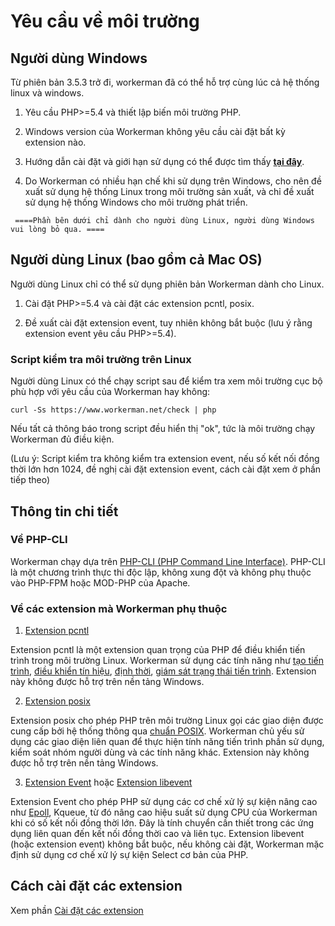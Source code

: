# Yêu cầu về môi trường

## Người dùng Windows
Từ phiên bản 3.5.3 trở đi, workerman đã có thể hỗ trợ cùng lúc cả hệ thống linux và windows.

1. Yêu cầu PHP>=5.4 và thiết lập biến môi trường PHP.

2. Windows version của Workerman không yêu cầu cài đặt bất kỳ extension nào.

3. Hướng dẫn cài đặt và giới hạn sử dụng có thể được tìm thấy [**tại đây**](https://www.workerman.net/windows).

4. Do Workerman có nhiều hạn chế khi sử dụng trên Windows, cho nên đề xuất sử dụng hệ thống Linux trong môi trường sản xuất, và chỉ đề xuất sử dụng hệ thống Windows cho môi trường phát triển.

``` ====Phần bên dưới chỉ dành cho người dùng Linux, người dùng Windows vui lòng bỏ qua. ====```

## Người dùng Linux (bao gồm cả Mac OS)
Người dùng Linux chỉ có thể sử dụng phiên bản Workerman dành cho Linux.

1. Cài đặt PHP>=5.4 và cài đặt các extension pcntl, posix.

2. Đề xuất cài đặt extension event, tuy nhiên không bắt buộc (lưu ý rằng extension event yêu cầu PHP>=5.4).

### Script kiểm tra môi trường trên Linux
Người dùng Linux có thể chạy script sau để kiểm tra xem môi trường cục bộ phù hợp với yêu cầu của Workerman hay không:

```curl -Ss https://www.workerman.net/check | php```

Nếu tất cả thông báo trong script đều hiển thị "ok", tức là môi trường chạy Workerman đủ điều kiện.

(Lưu ý: Script kiểm tra không kiểm tra extension event, nếu số kết nối đồng thời lớn hơn 1024, đề nghị cài đặt extension event, cách cài đặt xem ở phần tiếp theo)

## Thông tin chi tiết

### Về PHP-CLI

Workerman chạy dựa trên [PHP-CLI (PHP Command Line Interface)](https://php.net/manual/zh/features.commandline.php). PHP-CLI là một chương trình thực thi độc lập, không xung đột và không phụ thuộc vào PHP-FPM hoặc MOD-PHP của Apache.

### Về các extension mà Workerman phụ thuộc

1. [Extension pcntl](https://cn2.php.net/manual/zh/book.pcntl.php)

Extension pcntl là một extension quan trọng của PHP để điều khiển tiến trình trong môi trường Linux. Workerman sử dụng các tính năng như [tạo tiến trình](https://cn2.php.net/manual/zh/function.pcntl-fork.php), [điều khiển tín hiệu](https://cn2.php.net/manual/zh/function.pcntl-signal.php), [định thời](https://cn2.php.net/manual/zh/function.pcntl-alarm.php), [giám sát trạng thái tiến trình](https://cn2.php.net/manual/zh/function.pcntl-waitpid.php). Extension này không được hỗ trợ trên nền tảng Windows.

2. [Extension posix](https://cn2.php.net/manual/zh/book.posix.php)

Extension posix cho phép PHP trên môi trường Linux gọi các giao diện được cung cấp bởi hệ thống thông qua [chuẩn POSIX](https://baike.baidu.com/view/209573.htm). Workerman chủ yếu sử dụng các giao diện liên quan để thực hiện tính năng tiến trình phần sử dụng, kiểm soát nhóm người dùng và các tính năng khác. Extension này không được hỗ trợ trên nền tảng Windows.

3. [Extension Event](https://php.net/manual/zh/book.event.php) hoặc [Extension libevent](https://cn2.php.net/manual/en/book.libevent.php)

Extension Event cho phép PHP sử dụng các cơ chế xử lý sự kiện nâng cao như [Epoll](https://baike.baidu.com/view/1385104.htm), Kqueue, từ đó nâng cao hiệu suất sử dụng CPU của Workerman khi có số kết nối đồng thời lớn. Đây là tính chuyển cần thiết trong các ứng dụng liên quan đến kết nối đồng thời cao và liên tục. Extension libevent (hoặc extension event) không bắt buộc, nếu không cài đặt, Workerman mặc định sử dụng cơ chế xử lý sự kiện Select cơ bản của PHP.

## Cách cài đặt các extension

Xem phần [Cài đặt các extension](../appendices/install-extension.md)
